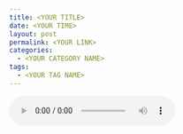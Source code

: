 ```yaml
---
title: <YOUR TITLE>
date: <YOUR TIME>
layout: post
permalink: <YOUR LINK>
categories:
  - <YOUR CATEGORY NAME>
tags:
  - <YOUR TAG NAME>
---
```


<audio controls="controls">
  <source src="/audio/meet.mp3" type="audio/mpeg">
  <source src="/audio/meet.ogg" type="audio/ogg">
Click open to listen to the audio.
</audio>

<YOUR DESCRIPTION>
